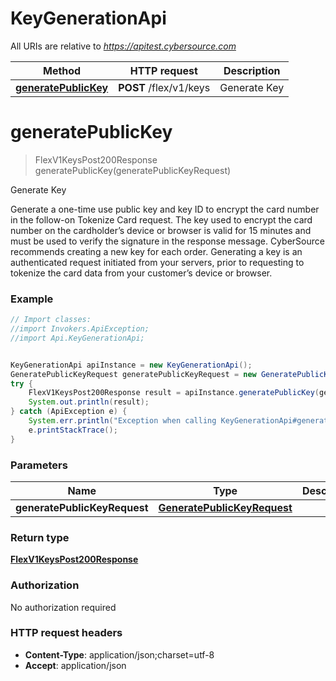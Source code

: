 # KeyGenerationApi

All URIs are relative to *https://apitest.cybersource.com*

Method | HTTP request | Description
------------- | ------------- | -------------
[**generatePublicKey**](KeyGenerationApi.md#generatePublicKey) | **POST** /flex/v1/keys | Generate Key


<a name="generatePublicKey"></a>
# **generatePublicKey**
> FlexV1KeysPost200Response generatePublicKey(generatePublicKeyRequest)

Generate Key

Generate a one-time use public key and key ID to encrypt the card number in the follow-on Tokenize Card request. The key used to encrypt the card number on the cardholder’s device or browser is valid for 15 minutes and must be used to verify the signature in the response message. CyberSource recommends creating a new key for each order. Generating a key is an authenticated request initiated from your servers, prior to requesting to tokenize the card data from your customer’s device or browser.

### Example
```java
// Import classes:
//import Invokers.ApiException;
//import Api.KeyGenerationApi;


KeyGenerationApi apiInstance = new KeyGenerationApi();
GeneratePublicKeyRequest generatePublicKeyRequest = new GeneratePublicKeyRequest(); // GeneratePublicKeyRequest | 
try {
    FlexV1KeysPost200Response result = apiInstance.generatePublicKey(generatePublicKeyRequest);
    System.out.println(result);
} catch (ApiException e) {
    System.err.println("Exception when calling KeyGenerationApi#generatePublicKey");
    e.printStackTrace();
}
```

### Parameters

Name | Type | Description  | Notes
------------- | ------------- | ------------- | -------------
 **generatePublicKeyRequest** | [**GeneratePublicKeyRequest**](GeneratePublicKeyRequest.md)|  |

### Return type

[**FlexV1KeysPost200Response**](FlexV1KeysPost200Response.md)

### Authorization

No authorization required

### HTTP request headers

 - **Content-Type**: application/json;charset=utf-8
 - **Accept**: application/json

